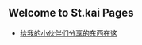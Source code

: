 ## Welcome to St.kai Pages
* [给我的小伙伴们分享的东西在这](https://github.com/St-kai/St-kai.github.io/blob/master/Share.md)
